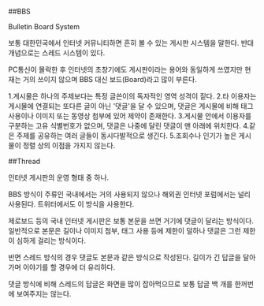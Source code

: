 ##BBS

Bulletin Board System

보통 대한민국에서 인터넷 커뮤니티하면 흔히 볼 수 있는 게시판 시스템을 말한다. 반대 개념으로는 스레드 시스템이 있다.

PC통신이 몰락한 후 인터넷의 초창기에도 게시판이라는 용어와 동일하게 쓰였지만 현재는 거의 쓰이지 않으며 BBS 대신 보드(Board)라고 많이 부른다.

1.게시물은 하나의 주제보다는 특정 글쓴이의 독자적인 영역 성격이 짙다.
2.타 이용자는 게시물에 연결되는 또다른 글이 아닌 '댓글'을 달 수 있으며, 댓글은 게시물에 비해 태그 사용이나 이미지 또는 동영상 첨부에 있어 제약이 존재한다.
3.게시물 안에서 이용자를 구분하는 고유 식별번호가 없으며, 댓글은 나중에 달린 댓글이 맨 아래에 위치한다.
4.같은 주제를 공유하는 여러 글들이 동시다발적으로 생긴다.
5.조회수나 인기가 높은 게시물이 정렬 상의 이점을 가지지 않는다.

##Thread

인터넷 게시판의 운영 형태 중 하나.

BBS 방식이 주류인 국내에서는 거의 사용되지 않으나 해외권 인터넷 포럼에서는 널리 사용된다. 트위터에서도 이 방식을 사용한다.

제로보드 등의 국내 인터넷 게시판은 보통 본문을 쓰면 거기에 댓글이 달리는 방식이다. 일반적으로 본문은 길이나 이미지 첨부, 태그 사용 등에 제한이 덜하나 댓글은 그런 제한이 심하게 걸리는 방식이다.

반면 스레드 방식의 경우 댓글도 본문과 같은 방식으로 작성된다. 길이가 긴 답글을 달아 가며 이야기를 할 경우에 더 유리하다.

댓글 방식에 비해 스레드의 답글은 화면을 많이 잡아먹으므로 보통 답글 백 개를 한꺼번에 보여주지는 않는다.
